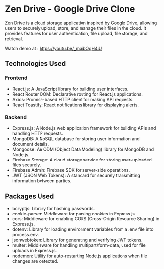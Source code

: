 # Zen Drive - Google Drive Clone

Zen Drive is a cloud storage application inspired by Google Drive, allowing users to securely upload, store, and manage their files in the cloud. It provides features for user authentication, file upload, file storage, and retrieval.

Watch demo at : https://youtu.be/_maibOgH4iU

## Technologies Used

### Frontend
- React.js: A JavaScript library for building user interfaces.
- React Router DOM: Declarative routing for React.js applications.
- Axios: Promise-based HTTP client for making API requests.
- React Toastify: React notifications library for displaying alerts.

### Backend
- Express.js: A Node.js web application framework for building APIs and handling HTTP requests.
- MongoDB: A NoSQL database for storing user information and document details.
- Mongoose: An ODM (Object Data Modeling) library for MongoDB and Node.js.
- Firebase Storage: A cloud storage service for storing user-uploaded files securely.
- Firebase Admin: Firebase SDK for server-side operations.
- JWT (JSON Web Tokens): A standard for securely transmitting information between parties.

## Packages Used
- bcryptjs: Library for hashing passwords.
- cookie-parser: Middleware for parsing cookies in Express.js.
- cors: Middleware for enabling CORS (Cross-Origin Resource Sharing) in Express.js.
- dotenv: Library for loading environment variables from a .env file into process.env.
- jsonwebtoken: Library for generating and verifying JWT tokens.
- multer: Middleware for handling multipart/form-data, used for file uploads in Express.js.
- nodemon: Utility for auto-restarting Node.js applications when file changes are detected.

